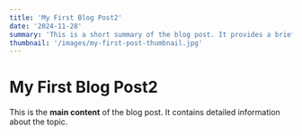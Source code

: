 ```yaml
---
title: 'My First Blog Post2'
date: '2024-11-28'
summary: 'This is a short summary of the blog post. It provides a brief introduction to the content.'
thumbnail: '/images/my-first-post-thumbnail.jpg'
---
```


# My First Blog Post2

This is the **main content** of the blog post. It contains detailed information about the topic.
